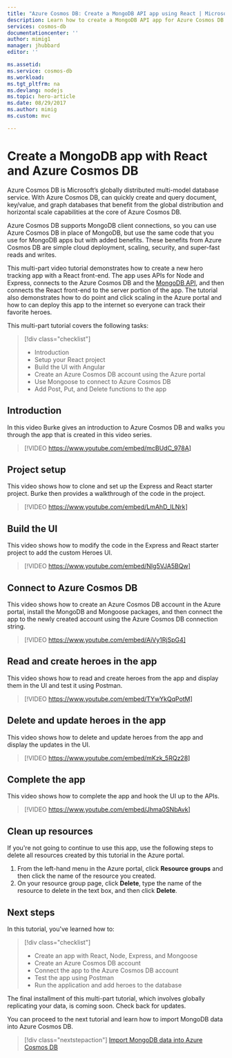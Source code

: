 ```yaml
---
title: "Azure Cosmos DB: Create a MongoDB API app using React | Microsoft Docs"
description: Learn how to create a MongoDB API app for Azure Cosmos DB using the React, Node, Express, and Mongoose. 
services: cosmos-db
documentationcenter: ''
author: mimig1
manager: jhubbard
editor: ''

ms.assetid: 
ms.service: cosmos-db
ms.workload: 
ms.tgt_pltfrm: na
ms.devlang: nodejs
ms.topic: hero-article
ms.date: 08/29/2017
ms.author: mimig
ms.custom: mvc

---
```

# Create a MongoDB app with React and Azure Cosmos DB

Azure Cosmos DB is Microsoft’s globally distributed multi-model database service. With Azure Cosmos DB, can quickly create and query document, key/value, and graph databases that benefit from the global distribution and horizontal scale capabilities at the core of Azure Cosmos DB.

Azure Cosmos DB supports MongoDB client connections, so you can use Azure Cosmos DB in place of MongoDB, but use the same code that you use for MongoDB apps but with added benefits. These benefits from Azure Cosmos DB are simple cloud deployment, scaling, security, and super-fast reads and writes.

This multi-part video tutorial demonstrates how to create a new hero tracking app with a React front-end. The app uses APIs for Node and Express, connects to the Azure Cosmos DB and the [MongoDB API](mongodb-introduction.md), and then connects the React front-end to the server portion of the app. The tutorial also demonstrates how to do point and click scaling in the Azure portal and how to can deploy this app to the internet so everyone can track their favorite heroes. 

  

This multi-part tutorial covers the following tasks:

> [!div class="checklist"]
> * Introduction
> * Setup your React project
> * Build the UI with Angular
> * Create an Azure Cosmos DB account using the Azure portal
> * Use Mongoose to connect to Azure Cosmos DB
> * Add Post, Put, and Delete functions to the app

## Introduction 

In this video Burke gives an introduction to Azure Cosmos DB and walks you through the app that is created in this video series. 

> [!VIDEO https://www.youtube.com/embed/mcBUdC_978A]

## Project setup

This video shows how to clone and set up the Express and React starter project. Burke then provides a walkthrough of the code in the project.

> [!VIDEO https://www.youtube.com/embed/LmAhD_ILNrk]

## Build the UI

This video shows how to modify the code in the Express and React starter project to add the custom Heroes UI. 

> [!VIDEO https://www.youtube.com/embed/NIg5VJA5BQw]

## Connect to Azure Cosmos DB

This video shows how to create an Azure Cosmos DB account in the Azure portal, install the MongoDB and Mongoose packages, and then connect the app to the newly created account using the Azure Cosmos DB connection string. 

> [!VIDEO https://www.youtube.com/embed/AiVy1RjSpG4]

## Read and create heroes in the app

This video shows how to read and create heroes from the app and display them in the UI and test it using Postman. 

> [!VIDEO https://www.youtube.com/embed/TYwYkQqPotM] 

## Delete and update heroes in the app

This video shows how to delete and update heroes from the app and display the updates in the UI. 

> [!VIDEO https://www.youtube.com/embed/mKzk_5RQz28] 

## Complete the app

This video shows how to complete the app and hook the UI up to the APIs. 

> [!VIDEO https://www.youtube.com/embed/Jhma0SNbAvk]

## Clean up resources

If you're not going to continue to use this app, use the following steps to delete all resources created by this tutorial in the Azure portal. 

1. From the left-hand menu in the Azure portal, click **Resource groups** and then click the name of the resource you created. 
2. On your resource group page, click **Delete**, type the name of the resource to delete in the text box, and then click **Delete**.

## Next steps

In this tutorial, you've learned how to:

> [!div class="checklist"]
> * Create an app with React, Node, Express, and Mongoose 
> * Create an Azure Cosmos DB account
> * Connect the app to the Azure Cosmos DB account
> * Test the app using Postman
> * Run the application and add heroes to the database

The final installment of this multi-part tutorial, which involves globally replicating your data, is coming soon. Check back for updates. 

You can proceed to the next tutorial and learn how to import MongoDB data into Azure Cosmos DB.  

> [!div class="nextstepaction"]
> [Import MongoDB data into Azure Cosmos DB](mongodb-migrate.md)
 